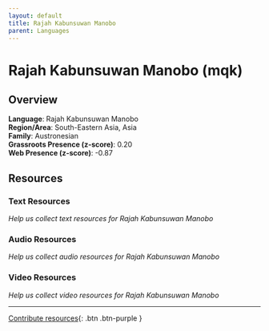 ```yaml
---
layout: default
title: Rajah Kabunsuwan Manobo
parent: Languages
---
```


# Rajah Kabunsuwan Manobo (mqk)

## Overview

**Language**: Rajah Kabunsuwan Manobo  
**Region/Area**: South-Eastern Asia, Asia  
**Family**: Austronesian  
**Grassroots Presence (z-score)**: 0.20  
**Web Presence (z-score)**: -0.87  

## Resources

### Text Resources
*Help us collect text resources for Rajah Kabunsuwan Manobo*

### Audio Resources
*Help us collect audio resources for Rajah Kabunsuwan Manobo*

### Video Resources
*Help us collect video resources for Rajah Kabunsuwan Manobo*

---

[Contribute resources](https://forms.office.com/e/1SfLJx3u1r){: .btn .btn-purple }
